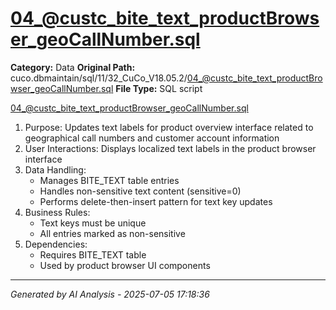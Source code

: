 # 04_@custc_bite_text_productBrowser_geoCallNumber.sql

**Category:** Data
**Original Path:** cuco.dbmaintain/sql/11/32_CuCo_V18.05.2/04_@custc_bite_text_productBrowser_geoCallNumber.sql
**File Type:** SQL script

04_@custc_bite_text_productBrowser_geoCallNumber.sql
1. Purpose: Updates text labels for product overview interface related to geographical call numbers and customer account information
2. User Interactions: Displays localized text labels in the product browser interface
3. Data Handling:
   - Manages BITE_TEXT table entries
   - Handles non-sensitive text content (sensitive=0)
   - Performs delete-then-insert pattern for text key updates
4. Business Rules:
   - Text keys must be unique
   - All entries marked as non-sensitive
5. Dependencies:
   - Requires BITE_TEXT table
   - Used by product browser UI components

---
*Generated by AI Analysis - 2025-07-05 17:18:36*
